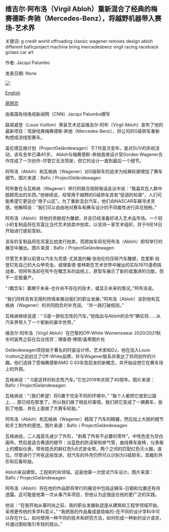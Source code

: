 ## 维吉尔·阿布洛（Virgil Abloh）重新混合了经典的梅赛德斯·奔驰（Mercedes-Benz），将越野机器带入赛场-艺术界

关键词: g credit world offroading classic wagener remixes design abloh different baficproject machine bring mercedesbenz virgil racing racetrack gclass car art

作者: Jacqui Palumbo

发表日期: None

![](https://cdn.cnn.com/cnnnext/dam/assets/200904111827-03-virgil-abloh-mercedes-benz-g-class-super-tease.jpg)

[English](Virgil%20Abloh%20remixes%20a%20classic%20Mercedes-Benz%20to%20bring%20an%20off-roading%20machine%20to%20the%20racetrack%20--%20and%20the%20art%20world.md)

[原网页](https://edition.cnn.com/style/article/virgil-abloh-mercedes-benz-collaboration/index.html)

由美国有线电视新闻网（CNN）Jacqui Palumbo撰写

路易威登（Louis Vuitton）男装艺术总监维吉尔·阿布（Virgil Abloh）宣布了他的最新项目：驾驶经典梅赛德斯·奔驰（Mercedes-Benz），将公司的G级轿车重新构想成流线型赛车。

盖伦德瓦根计划（ProjectGeländewagen）于7月首次宣布，是对SUV的庆祝活动，该车去年已满40岁。 Abloh与梅赛德斯-奔驰首席设计官Gorden Wagener合作完成了一次创作-尽管它无法驾驶，但它的设计一直到最后一个细节。

阿布洛（Abloh）和瓦格纳（Wagener）对G级轿车的追求为经典轮廓增加了赛车细节。图片来源：Bafic / ProjectGeländewagen

阿布鲁在与瓦格纳（Wagener）举行的联合视频电话会议中说：“我喜欢在人群中脱颖而出的东西。”他继续说，经常用于越野的G级轿车具有“低调的轮廓”，人们可能希望它更适合“用于山区”。为了重新混合汽车，他们向NASCAR车辆寻求灵感。他解释说：“我们可以自由地对赛车和赛车设计的不同属性进行异花授粉。”

阿布洛（Abloh）将他的贡献视为雕塑，并且已经准备好进入艺术品市场。一个较小的复制品将在苏富比当代艺术拍卖中拍卖，以支持一家艺术组织，并于9月14日开始进行提前竞标。

该车的复制品将在苏富比拍卖行拍卖，而原始车将在阿布洛（Abloh）即将举行的展览中展出。图片来源：Bafic / ProjectGeländewagen

尽管艺术家以前曾以汽车为灵感-尤其是约翰·张伯伦的压碎汽车雕塑，克里斯·伯登钉死自己的大众甲壳虫，或理查德·普林斯在艺术世界中展出的实际1970道奇挑战者，但阿布洛却在吹牛在概念车的血统上，原型车展示了新的或激进的功能，但不一定能量产。

“（概念车）着眼于未来-也许尚不存在的技术，或显示未来的情况，”阿布洛说。

“我们同样具有无限的热情来推动我们的职业发展，”阿布洛（Abloh）谈到他和瓦格纳（Wagener）的共同抱负时补充说。 “并一路打破规则。”

瓦格纳继续说道：“ G是一款标志性的汽车，”他指出与Abloh的合作“确实将……从汽车界带入了一个崭新的豪华世界。”

维吉尔·阿布洛（Virgil Abloh）在巴黎的Off-White Womenswear 2020/2021秋冬时装秀之前在后台信贷：理查德·博德/盖蒂图片社

Geländewagen项目始于著名的时装设计师，艺术家和DJ，他在加入Louis Vuitton之前创立了Off-White品牌，并与Wagener联系并表达了共同创作的兴趣。他们选择了受梅赛德斯AMG G 63车型启发的新概念，并开始设想它在赛车场上的外观。

瓦格纳说：“ G是这样的标志性汽车。”它在2019年庆祝了40周年。图片来源：Bafic / ProjectGeländewagen

瓦格纳说：“（我们希望）将G置于完全不同的环境中。” “每个人都把它放到公路上……那已经在那里了。所以我们做了相反的事情。我们把它变成了一辆赛车，放到了地面，并在上面放了大赛车轮胎。”

阿布洛（Abloh）和瓦格纳（Wagener）精简了汽车的精髓，然后加上大胆的细节和手工制作的感觉。图片来源：Bafic / ProjectGeländewagen

瓦格纳说，二人组首先减少了外形，“剥离了所有不必要的零件”。中性色变为空白画布。然后是适合赛道的细节：淡蓝色的防滚架和排气管，曲线赛车座椅，仪表板上的模拟仪表，带有姓氏的鲜红色5点式安全带，两个之间的匹配红色灭火器。座位。尽管进行了所有这些改进，但汽车的外壳仍然可以识别为G级轿车，其箱形外形和后备轮胎。

Abloh来自建筑，工程和时尚领域。这是他第一次尝试汽车设计。图片来源：Bafic / ProjectGeländewagen

阿布洛（Abloh）将在他的作品即将举行的展览中包括这辆车-日期和位置还有待透露。这可能是他第一次从事汽车项目，但他认为这很适合他的更广泛的实践。

他说：“在我开始从事时尚之前，我的职业发展轨迹是从建筑和工程学领域开始，采用更传统的多学科意义。” “我把我的作品看成是隐喻的-在不同的设计学科中可以存在什么，如何使用一种不同的技术和研究方法，如何形成一种新的设计语言，并通过图标吸引年轻的观众。”